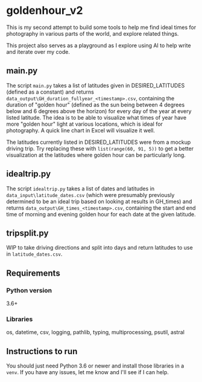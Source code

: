 # goldenhour_v2

This is my second attempt to build some tools to help me find ideal times for photography in various parts of the world, and explore related things.

This project also serves as a playground as I explore using AI to help write and iterate over my code.

## main.py

The script `main.py` takes a list of latitudes given in DESIRED_LATITUDES (defined as a constant) and returns `data_output\GH_duration_fullyear_<timestamp>.csv`, containing the duration of "golden hour" (defined as the sun being between 4 degrees below and 6 degrees above the horizon) for every day of the year at every listed latitude. The idea is to be able to visualize what times of year have more "golden hour" light at various locations, which is ideal for photography. A quick line chart in Excel will visualize it well.

The latitudes currently listed in DESIRED_LATITUDES were from a mockup driving trip. Try replacing these with `list(range(60, 91, 5))` to get a better visualization at the latitudes where golden hour can be particularly long.

## idealtrip.py

The script `idealtrip.py` takes a list of dates and latitudes in `data_input\latitude_dates.csv` (which were presumably previously determined to be an ideal trip based on looking at results in GH_times) and returns `data_output\GH_times_<timestamp>.csv`, containing the start and end time of morning and evening golden hour for each date at the given latitude.

## tripsplit.py

WIP to take driving directions and split into days and return latitudes to use in `latitude_dates.csv`.

## Requirements

### Python version

3.6+

### Libraries

os, datetime, csv, logging, pathlib, typing, multiprocessing, psutil, astral

## Instructions to run

You should just need Python 3.6 or newer and install those libraries in a `venv`. If you have any issues, let me know and I'll see if I can help.
